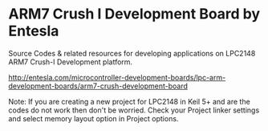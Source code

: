 # ARM7 Crush I Development Board by Entesla
Source Codes & related resources for developing applications on LPC2148 ARM7 Crush-I Development platform.

http://entesla.com/microcontroller-development-boards/lpc-arm-development-boards/arm7-crush-development-board

Note: If you are creating a new project for LPC2148 in Keil 5+ and are the codes do not work then don't be worried. Check your Project linker settings and select memory layout option in Project options.
